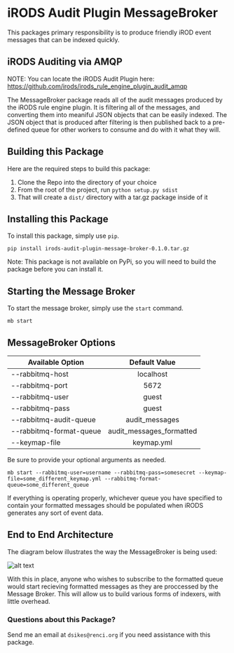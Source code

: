 [diagram1]: irods-audit-plugin-message-broker.png

# iRODS Audit Plugin MessageBroker

This packages primary responsibility is to produce friendly iROD event messages that can be indexed quickly. 


## iRODS Auditing via AMQP
NOTE: You can locate the iRODS Audit Plugin here: https://github.com/irods/irods_rule_engine_plugin_audit_amqp

The MessageBroker package reads all of the audit messages produced by the iRODS rule engine plugin. It is filtering
all of the messages, and converting them into meaniful JSON objects that can be easily indexed.
The JSON object that is produced after filtering is then published back to a pre-defined queue for other workers to consume and do with it what they will.
 
## Building this Package

Here are the required steps to build this package:

1. Clone the Repo into the directory of your choice
2. From the root of the project, run `python setup.py sdist`
3. That will create a `dist/` directory with a tar.gz package inside of it


## Installing this Package

To install this package, simply use `pip`.

`pip install irods-audit-plugin-message-broker-0.1.0.tar.gz`

Note: This package is not available on PyPi, so you will need to build the package before you can install it.


## Starting the Message Broker
To start the message broker, simply use the `start` command.

``` mb start ```


## MessageBroker Options

| Available Option        | Default Value      |
| ------------- |:-------------:|
| --rabbitmq-host | localhost |
| --rabbitmq-port | 5672 |
| --rabbitmq-user | guest |
| --rabbitmq-pass | guest |
| --rabbitmq-audit-queue | audit_messages |
| --rabbitmq-format-queue | audit_messages_formatted |
| --keymap-file | keymap.yml |


Be sure to provide your optional arguments as needed.

``` mb start --rabbitmq-user=username --rabbitmq-pass=somesecret --keymap-file=some_different_keymap.yml --rabbitmq-format-queue=some_different_queue ```

If everything is operating properly, whichever queue you have specified to contain your formatted messages
should be populated when iRODS generates any sort of event data.

## End to End Architecture 
The diagram below illustrates the way the MessageBroker is being used:

![alt text][diagram1]


With this in place, anyone who wishes to subscribe to the formatted queue would start recieving 
formatted messages as they are proccessed by the Message Broker. This will allow us to build
various forms of indexers, with little overhead.


### Questions about this Package?
Send me an email at `dsikes@renci.org` if you need assistance with this package.
